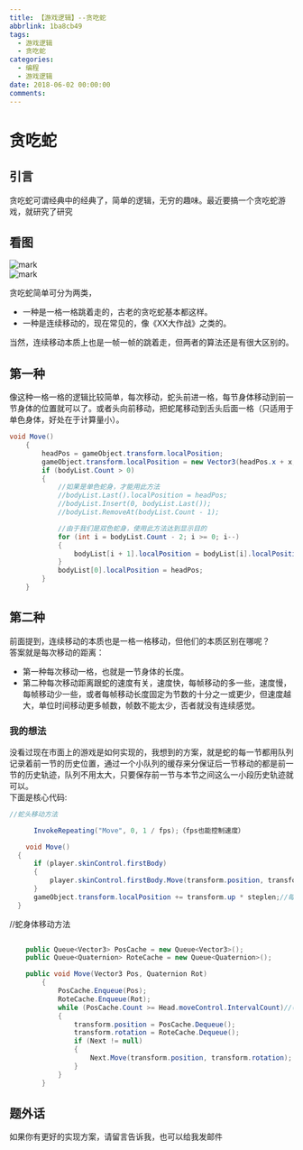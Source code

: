 ```yaml
---
title: 【游戏逻辑】--贪吃蛇
abbrlink: 1ba8cb49
tags:
  - 游戏逻辑
  - 贪吃蛇
categories:
  - 编程
  - 游戏逻辑
date: 2018-06-02 00:00:00
comments:
---
```

# 贪吃蛇  

##  引言  

贪吃蛇可谓经典中的经典了，简单的逻辑，无穷的趣味。最近要搞一个贪吃蛇游戏，就研究了研究  
## 看图

![mark](http://p3goxj4ar.bkt.clouddn.com/blog/180617/Cf2lcDhBmm.gif)  
![mark](http://p3goxj4ar.bkt.clouddn.com/blog/180617/FkkHajKkCD.gif)

贪吃蛇简单可分为两类，
* 一种是一格一格跳着走的，古老的贪吃蛇基本都这样。
* 一种是连续移动的，现在常见的，像《XX大作战》之类的。  

当然，连续移动本质上也是一帧一帧的跳着走，但两者的算法还是有很大区别的。  

## 第一种
像这种一格一格的逻辑比较简单，每次移动，蛇头前进一格，每节身体移动到前一节身体的位置就可以了。或者头向前移动，把蛇尾移动到舌头后面一格（只适用于单色身体，好处在于计算量小）。

```C#
void Move()
    {
        headPos = gameObject.transform.localPosition;                                               //保存下来蛇头移动前的位置
        gameObject.transform.localPosition = new Vector3(headPos.x + x, headPos.y + y, headPos.z);  //蛇头向期望位置移动
        if (bodyList.Count > 0)
        {
            //如果是单色蛇身，才能用此方法
            //bodyList.Last().localPosition = headPos;                                              //将蛇尾移动到蛇头移动前的位置
            //bodyList.Insert(0, bodyList.Last());                                                  //将蛇尾在List中的位置更新到最前
            //bodyList.RemoveAt(bodyList.Count - 1);                                                //移除List最末尾的蛇尾引用

            //由于我们是双色蛇身，使用此方法达到显示目的
            for (int i = bodyList.Count - 2; i >= 0; i--)                                           //从后往前开始移动蛇身
            {
                bodyList[i + 1].localPosition = bodyList[i].localPosition;                          //每一个蛇身都移动到它前面一个节点的位置
            }
            bodyList[0].localPosition = headPos;                                                    //第一个蛇身移动到蛇头移动前的位置
        }
    }
```

## 第二种
 前面提到，连续移动的本质也是一格一格移动，但他们的本质区别在哪呢？  
 答案就是每次移动的距离：
 * 第一种每次移动一格，也就是一节身体的长度。
 * 第二种每次移动距离跟蛇的速度有关，速度快，每帧移动的多一些，速度慢，每帧移动少一些，或者每帧移动长度固定为节数的十分之一或更少，但速度越大，单位时间移动更多帧数，帧数不能太少，否者就没有连续感觉。  

 ### 我的想法  
  没看过现在市面上的游戏是如何实现的，我想到的方案，就是蛇的每一节都用队列记录着前一节的历史位置，通过一个小队列的缓存来分保证后一节移动的都是前一节的历史轨迹，队列不用太大，只要保存前一节与本节之间这么一小段历史轨迹就可以。  
  下面是核心代码:

  ```C#
  //蛇头移动方法

        InvokeRepeating("Move", 0, 1 / fps);（fps也能控制速度）

      void Move()
    {        
        if (player.skinControl.firstBody)
        {
            player.skinControl.firstBody.Move(transform.position, transform.rotation);
        }
        gameObject.transform.localPosition += transform.up * steplen;//每帧距离（用来控制速度）
    }


  ```

//蛇身体移动方法
```C#
  
    public Queue<Vector3> PosCache = new Queue<Vector3>();
    public Queue<Quaternion> RoteCache = new Queue<Quaternion>();

    public void Move(Vector3 Pos, Quaternion Rot)
        {
            PosCache.Enqueue(Pos);
            RoteCache.Enqueue(Rot);
            while (PosCache.Count >= Head.moveControl.IntervalCount)//(IntervalCount:历史记录点个数，可以控制蛇的伸缩，也就是每一节之间的距离，同时也与steplen有关)
            {
                transform.position = PosCache.Dequeue();
                transform.rotation = RoteCache.Dequeue();
                if (Next != null)
                {
                    Next.Move(transform.position, transform.rotation);
                }
            }
        }

```  

  ## 题外话

  如果你有更好的实现方案，请留言告诉我，也可以给我发邮件
